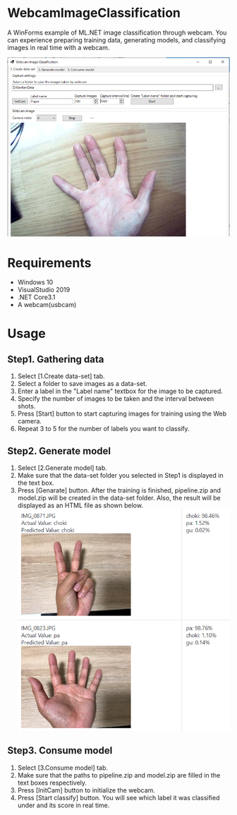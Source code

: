 # WebcamImageClassification
A WinForms example of ML.NET image classification through webcam.
You can experience preparing training data, generating models, and classifying images in real time with a webcam.

![Image](appimage.png)

# Requirements
* Windows 10
* VisualStudio 2019
* .NET Core3.1
* A webcam(usbcam)

# Usage
## Step1. Gathering data
1. Select [1.Create data-set] tab.
1. Select a folder to save images as a data-set.
1. Enter a label in the "Label name" textbox for the image to be captured.
1. Specify the number of images to be taken and the interval between shots. 
1. Press [Start] button to start capturing images for training using the Web camera.
1. Repeat 3 to 5 for the number of labels you want to classify.

## Step2. Generate model
1. Select [2.Generate model] tab.
1. Make sure that the data-set folder you selected in Step1 is displayed in the text box. 
1. Press [Genarate] button.
After the training is finished, pipeline.zip and model.zip will be created in the data-set folder.
Also, the result will be displayed as an HTML file as shown below.
![Image](resultimage.png)

## Step3. Consume model
1. Select [3.Consume model] tab.
1. Make sure that the paths to pipeline.zip and model.zip are filled in the text boxes respectively.
1. Press [InitCam] button to initialize the webcam.
1. Press [Start classify] button. You will see which label it was classified under and its score in real time. 


